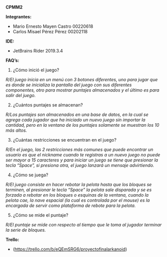 **CPMM2**

**Integrantes:** 
- Mario Ernesto Mayen Castro 00220618
- Carlos Misael Pérez Pérez 00202118

**IDE:**

- JetBrains Rider 2019.3.4 

**FAQ’s:**

1. ¿Cómo inició el juego?

*R/El juego inicia en un menú con 3 botones diferentes, uno para jugar que es donde se inicializa la pantalla del juego con sus diferentes componentes, otro para mostrar puntajes almacenados y el   último es para salir del juego.*

2. ¿Cuántos puntajes se almacenan?

*R/Los puntajes son almacenados en una base de datos, en la cual se agrega cada jugador que ha iniciado un nuevo juego sin importar la cantidad, pero en la ventana de los puntajes solamente se muestran los 10 más altos.*

3. ¿Cuántas restricciones se encuentran en el juego?

*R/En el juego, las 2 restricciones más comunes que puede encontrar un usuario es que el nickname cuando te registras a un nuevo juego no puede ser mayor a 15 caracteres y para iniciar un juego se tiene que presionar la tecla “Space”, si presiona otra, el juego lanzará un mensaje advirtiendo.*

4. ¿Cómo se juega?

*R/El juego consiste en hacer rebotar la pelota hasta que los bloques se terminen, al presionar le tecla “Space” la pelota sale disparada y se es forzada a rebotar en los bloques o esquinas de la ventana, cuando la pelota cae, la nave espacial (la cual es controlada por el mouse) es la encargada de servir como plataforma de rebote para la pelota.*

5. ¿Cómo se mide el puntaje?

*R/El puntaje se mide con respecto al tiempo que le toma al jugador terminar la serie de bloques.*

**Trello:**

- (https://trello.com/b/eQEmSRG6/proyectofinalarkanoid)
